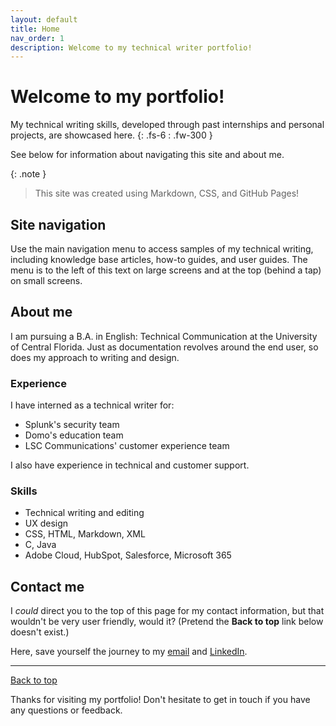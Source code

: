 ```yaml
---
layout: default
title: Home
nav_order: 1
description: Welcome to my technical writer portfolio!
---
```


# Welcome to my portfolio!

My technical writing skills, developed through past internships and personal projects, are showcased here.
{: .fs-6 : .fw-300 }

See below for information about navigating this site and about me.

{: .note }
> This site was created using Markdown, CSS, and GitHub Pages!

## Site navigation 

Use the main navigation menu to access samples of my technical writing, including knowledge base articles, how-to guides, and user guides. The menu is to the left of this text on large screens and at the top (behind a tap) on small screens.

## About me

I am pursuing a B.A. in English: Technical Communication at the University of Central Florida. Just as  documentation revolves around the end user, so does my approach to writing and design.

### Experience

I have interned as a technical writer for:

- Splunk's security team
- Domo's education team
- LSC Communications' customer experience team

I also have experience in technical and customer support. 

### Skills

- Technical writing and editing
- UX design
- CSS, HTML, Markdown, XML
- C, Java
- Adobe Cloud, HubSpot, Salesforce, Microsoft 365

## Contact me

I _could_ direct you to the top of this page for my contact information, but that wouldn't be very user friendly, would it? (Pretend the **Back to top** link below doesn't exist.)

Here, save yourself the journey to my [email](mailto:haileytapia@knights.ucf.edu) and [LinkedIn](https://www.linkedin.com/in/haileytapia/).

---

[Back to top](#top)

Thanks for visiting my portfolio! Don't hesitate to get in touch if you have any questions or feedback.
